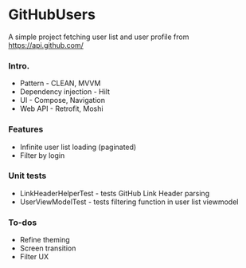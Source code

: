 # GitHubUsers
A simple project fetching user list and user profile from https://api.github.com/

### Intro.
- Pattern - CLEAN, MVVM
- Dependency injection - Hilt
- UI - Compose, Navigation
- Web API - Retrofit, Moshi

### Features
- Infinite user list loading (paginated)
- Filter by login

### Unit tests
- LinkHeaderHelperTest - tests GitHub Link Header parsing
- UserViewModelTest - tests filtering function in user list viewmodel

### To-dos
- Refine theming
- Screen transition
- Filter UX
